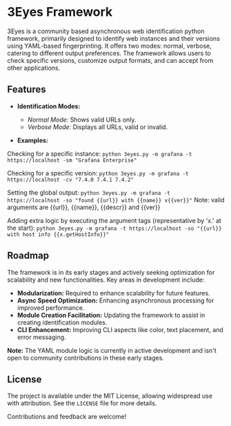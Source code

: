 # 3Eyes Framework

3Eyes is a community based asynchronous web identification python framework, primarily designed to identify web instances and their versions using YAML-based fingerprinting. It offers two modes: normal, verbose, catering to different output preferences. The framework allows users to check specific versions, customize output formats, and can accept from other applications.

## Features

- **Identification Modes:**
  - *Normal Mode:* Shows valid URLs only.
  - *Verbose Mode:* Displays all URLs, valid or invalid.

- **Examples:**

Checking for a specific instance: 
```python 3eyes.py -m grafana -t https://localhost -sm "Grafana Enterprise" ```

Checking for a specific version: 
```python 3eyes.py -m grafana -t https://localhost -cv "7.4.0 7.4.1 7.4.2" ```

Setting the global output: 
```python 3eyes.py -m grafana -t https://localhost -so "found {{url}} with {{name}} v{{ver}}"```
Note: valid arguments are {{url}}, {{name}}, {{descr}} and {{ver}}

Adding extra logic by executing the argument tags (representative by 'x.' at the start): 
```python 3eyes.py -m grafana -t https://localhost -so "{{url}} with host info {{x.getHostInfo}}"```

## Roadmap

The framework is in its early stages and actively seeking optimization for scalability and new functionalities. Key areas in development include:

- **Modularization:** Required to enhance scalability for future features.
- **Async Speed Optimization:** Enhancing asynchronous processing for improved performance.
- **Module Creation Facilitation:** Updating the framework to assist in creating identification modules.
- **CLI Enhancement:** Improving CLI aspects like color, text placement, and error messaging.

**Note:** The YAML module logic is currently in active development and isn't open to community contributions in these early stages.

## License

The project is available under the MIT License, allowing widespread use with attribution. See the `LICENSE` file for more details.

Contributions and feedback are welcome!